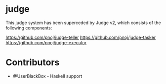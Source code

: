 # judge

This judge system has been superceded by Judge v2, which consists of the following components:

https://github.com/pnoj/judge-teller
https://github.com/pnoj/judge-tasker
https://github.com/pnoj/judge-executor

# Contributors
 - @UserBlackBox - Haskell support
